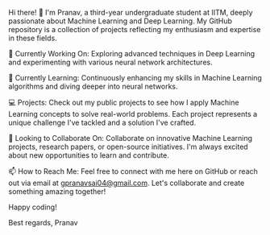 Hi there! 👋
I'm Pranav, a third-year undergraduate student at IITM, deeply passionate about Machine Learning and Deep Learning. My GitHub repository is a collection of projects reflecting my enthusiasm and expertise in these fields.

🔭 Currently Working On: Exploring advanced techniques in Deep Learning and experimenting with various neural network architectures.

🌱 Currently Learning: Continuously enhancing my skills in Machine Learning algorithms and diving deeper into neural networks.

💻 Projects: Check out my public projects to see how I apply Machine Learning concepts to solve real-world problems. Each project represents a unique challenge I've tackled and a solution I've crafted.

🤝 Looking to Collaborate On: Collaborate on innovative Machine Learning projects, research papers, or open-source initiatives. I'm always excited about new opportunities to learn and contribute.

📫 How to Reach Me: Feel free to connect with me here on GitHub or reach out via email at gpranavsai04@gmail.com. Let's collaborate and create something amazing together!

Happy coding!

Best regards,
Pranav
